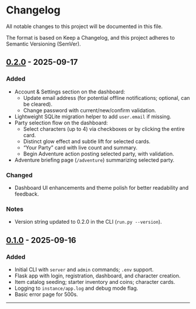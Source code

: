 Changelog
=========

All notable changes to this project will be documented in this file.

The format is based on Keep a Changelog, and this project adheres to Semantic Versioning (SemVer).

## [0.2.0] - 2025-09-17

### Added
- Account & Settings section on the dashboard:
  - Update email address (for potential offline notifications; optional, can be cleared).
  - Change password with current/new/confirm validation.
- Lightweight SQLite migration helper to add `user.email` if missing.
- Party selection flow on the dashboard:
  - Select characters (up to 4) via checkboxes or by clicking the entire card.
  - Distinct glow effect and subtle lift for selected cards.
  - “Your Party” card with live count and summary.
  - Begin Adventure action posting selected party, with validation.
- Adventure briefing page (`/adventure`) summarizing selected party.

### Changed
- Dashboard UI enhancements and theme polish for better readability and feedback.

### Notes
- Version string updated to 0.2.0 in the CLI (`run.py --version`).

## [0.1.0] - 2025-09-16

### Added
- Initial CLI with `server` and `admin` commands; `.env` support.
- Flask app with login, registration, dashboard, and character creation.
- Item catalog seeding; starter inventory and coins; character cards.
- Logging to `instance/app.log` and debug mode flag.
- Basic error page for 500s.

---

[0.2.0]: https://example.com/releases/0.2.0
[0.1.0]: https://example.com/releases/0.1.0
